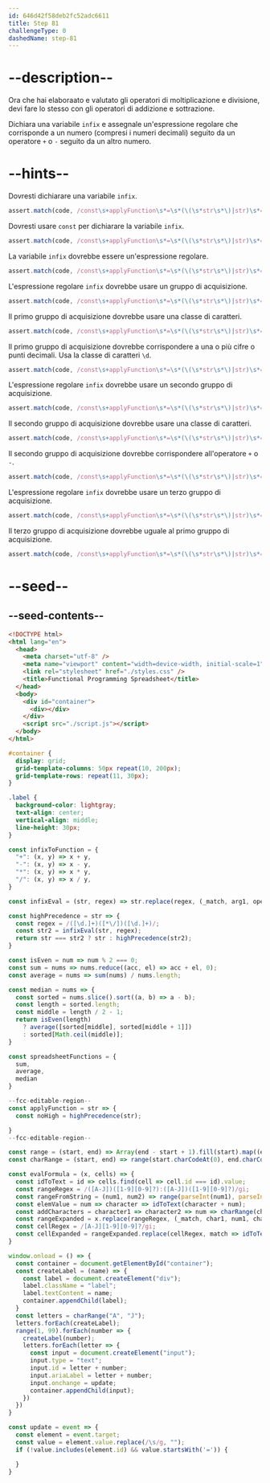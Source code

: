 ```yaml
---
id: 646d42f58deb2fc52adc6611
title: Step 81
challengeType: 0
dashedName: step-81
---
```


# --description--

Ora che hai elaboraato e valutato gli operatori di moltiplicazione e divisione, devi fare lo stesso con gli operatori di addizione e sottrazione.

Dichiara una variabile `infix` e assegnale un'espressione regolare che corrisponde a un numero (compresi i numeri decimali) seguito da un operatore `+` o `-` seguito da un altro numero.

# --hints--

Dovresti dichiarare una variabile `infix`.

```js
assert.match(code, /const\s+applyFunction\s*=\s*(\(\s*str\s*\)|str)\s*=>\s*\{\s*const\s+noHigh\s*=\s*highPrecedence\(\s*str\s*\)\s*;?\s*(?:const|let|var)\s+infix\s*=/);
```

Dovresti usare `const` per dichiarare la variabile `infix`.

```js
assert.match(code, /const\s+applyFunction\s*=\s*(\(\s*str\s*\)|str)\s*=>\s*\{\s*const\s+noHigh\s*=\s*highPrecedence\(\s*str\s*\)\s*;?\s*const\s+infix\s*=/);
```

La variabile `infix` dovrebbe essere un'espressione regolare.

```js
assert.match(code, /const\s+applyFunction\s*=\s*(\(\s*str\s*\)|str)\s*=>\s*\{\s*const\s+noHigh\s*=\s*highPrecedence\(\s*str\s*\)\s*;?\s*const\s+infix\s*=\s*\//);
```

L'espressione regolare `infix` dovrebbe usare un gruppo di acquisizione.

```js
assert.match(code, /const\s+applyFunction\s*=\s*(\(\s*str\s*\)|str)\s*=>\s*\{\s*const\s+noHigh\s*=\s*highPrecedence\(\s*str\s*\)\s*;?\s*const\s+infix\s*=\s*\/\(/);
```

Il primo gruppo di acquisizione dovrebbe usare una classe di caratteri.

```js
assert.match(code, /const\s+applyFunction\s*=\s*(\(\s*str\s*\)|str)\s*=>\s*\{\s*const\s+noHigh\s*=\s*highPrecedence\(\s*str\s*\)\s*;?\s*const\s+infix\s*=\s*\/\(\[/);
```

Il primo gruppo di acquisizione dovrebbe corrispondere a una o più cifre o punti decimali. Usa la classe di caratteri `\d`.

```js
assert.match(code, /const\s+applyFunction\s*=\s*(\(\s*str\s*\)|str)\s*=>\s*\{\s*const\s+noHigh\s*=\s*highPrecedence\(\s*str\s*\)\s*;?\s*const\s+infix\s*=\s*\/\(\[(?:\\d\.|\.\\d)\]\+\)/);
```

L'espressione regolare `infix` dovrebbe usare un secondo gruppo di acquisizione.

```js
assert.match(code, /const\s+applyFunction\s*=\s*(\(\s*str\s*\)|str)\s*=>\s*\{\s*const\s+noHigh\s*=\s*highPrecedence\(\s*str\s*\)\s*;?\s*const\s+infix\s*=\s*\/\(\[(?:\\d\.|\.\\d)\]\+\)\(/);
```

Il secondo gruppo di acquisizione dovrebbe usare una classe di caratteri.

```js
assert.match(code, /const\s+applyFunction\s*=\s*(\(\s*str\s*\)|str)\s*=>\s*\{\s*const\s+noHigh\s*=\s*highPrecedence\(\s*str\s*\)\s*;?\s*const\s+infix\s*=\s*\/\(\[(?:\\d\.|\.\\d)\]\+\)\(\[/);
```

Il secondo gruppo di acquisizione dovrebbe corrispondere all'operatore `+` o `-`.

```js
assert.match(code, /const\s+applyFunction\s*=\s*(\(\s*str\s*\)|str)\s*=>\s*\{\s*const\s+noHigh\s*=\s*highPrecedence\(\s*str\s*\)\s*;?\s*const\s+infix\s*=\s*\/\(\[(?:\\d\.|\.\\d)\]\+\)\(\[(?:\+-|-\+)\]\)/);
```

L'espressione regolare `infix` dovrebbe usare un terzo gruppo di acquisizione.

```js
assert.match(code, /const\s+applyFunction\s*=\s*(\(\s*str\s*\)|str)\s*=>\s*\{\s*const\s+noHigh\s*=\s*highPrecedence\(\s*str\s*\)\s*;?\s*const\s+infix\s*=\s*\/\(\[(?:\\d\.|\.\\d)\]\+\)\(\[(?:\+-|-\+)\]\)\(/);
```

Il terzo gruppo di acquisizione dovrebbe uguale al primo gruppo di acquisizione.

```js
assert.match(code, /const\s+applyFunction\s*=\s*(\(\s*str\s*\)|str)\s*=>\s*\{\s*const\s+noHigh\s*=\s*highPrecedence\(\s*str\s*\)\s*;?\s*const\s+infix\s*=\s*\/\(\[(?:\\d\.|\.\\d)\]\+\)\(\[(?:\+-|-\+)\]\)\(\[(?:\\d\.|\.\\d)\]\+\)\/\s*;?/);
```

# --seed--

## --seed-contents--

```html
<!DOCTYPE html>
<html lang="en">
  <head>
    <meta charset="utf-8" />
    <meta name="viewport" content="width=device-width, initial-scale=1" />
    <link rel="stylesheet" href="./styles.css" />
    <title>Functional Programming Spreadsheet</title>
  </head>
  <body>
    <div id="container">
      <div></div>
    </div>
    <script src="./script.js"></script>
  </body>
</html>
```

```css
#container {
  display: grid;
  grid-template-columns: 50px repeat(10, 200px);
  grid-template-rows: repeat(11, 30px);
}

.label {
  background-color: lightgray;
  text-align: center;
  vertical-align: middle;
  line-height: 30px;
}
```

```js
const infixToFunction = {
  "+": (x, y) => x + y,
  "-": (x, y) => x - y,
  "*": (x, y) => x * y,
  "/": (x, y) => x / y,
}

const infixEval = (str, regex) => str.replace(regex, (_match, arg1, operator, arg2) => infixToFunction[operator](parseFloat(arg1), parseFloat(arg2)));

const highPrecedence = str => {
  const regex = /([\d.]+)([*\/])([\d.]+)/;
  const str2 = infixEval(str, regex);
  return str === str2 ? str : highPrecedence(str2);
}

const isEven = num => num % 2 === 0;
const sum = nums => nums.reduce((acc, el) => acc + el, 0);
const average = nums => sum(nums) / nums.length;

const median = nums => {
  const sorted = nums.slice().sort((a, b) => a - b);
  const length = sorted.length;
  const middle = length / 2 - 1;
  return isEven(length)
    ? average([sorted[middle], sorted[middle + 1]])
    : sorted[Math.ceil(middle)];
}

const spreadsheetFunctions = {
  sum,
  average,
  median
}

--fcc-editable-region--
const applyFunction = str => {
  const noHigh = highPrecedence(str);

}
--fcc-editable-region--

const range = (start, end) => Array(end - start + 1).fill(start).map((element, index) => element + index);
const charRange = (start, end) => range(start.charCodeAt(0), end.charCodeAt(0)).map(code => String.fromCharCode(code));

const evalFormula = (x, cells) => {
  const idToText = id => cells.find(cell => cell.id === id).value;
  const rangeRegex = /([A-J])([1-9][0-9]?):([A-J])([1-9][0-9]?)/gi;
  const rangeFromString = (num1, num2) => range(parseInt(num1), parseInt(num2));
  const elemValue = num => character => idToText(character + num);
  const addCharacters = character1 => character2 => num => charRange(character1, character2).map(elemValue(num));
  const rangeExpanded = x.replace(rangeRegex, (_match, char1, num1, char2, num2) => rangeFromString(num1, num2).map(addCharacters(char1)(char2)));
  const cellRegex = /[A-J][1-9][0-9]?/gi;
  const cellExpanded = rangeExpanded.replace(cellRegex, match => idToText(match.toUpperCase()));
}

window.onload = () => {
  const container = document.getElementById("container");
  const createLabel = (name) => {
    const label = document.createElement("div");
    label.className = "label";
    label.textContent = name;
    container.appendChild(label);
  }
  const letters = charRange("A", "J");
  letters.forEach(createLabel);
  range(1, 99).forEach(number => {
    createLabel(number);
    letters.forEach(letter => {
      const input = document.createElement("input");
      input.type = "text";
      input.id = letter + number;
      input.ariaLabel = letter + number;
      input.onchange = update;
      container.appendChild(input);
    })
  })
}

const update = event => {
  const element = event.target;
  const value = element.value.replace(/\s/g, "");
  if (!value.includes(element.id) && value.startsWith('=')) {

  }
}
```
